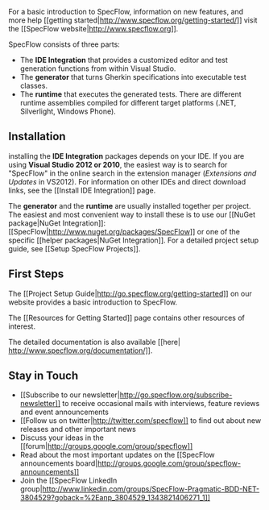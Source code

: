 For a basic introduction to SpecFlow, information on new features, and more help [[getting started|http://www.specflow.org/getting-started/]] visit the [[SpecFlow website|http://www.specflow.org]].

SpecFlow consists of three parts:

* The **IDE Integration** that provides a customized editor and test generation functions from within Visual Studio.
* The **generator** that turns Gherkin specifications into executable test classes.
* The **runtime** that executes the generated tests. There are different runtime assemblies compiled for different target platforms (.NET, Silverlight, Windows Phone). 

## Installation

installing the **IDE Integration** packages depends on your IDE. If you are using **Visual Studio 2012 or 2010**, the easiest way is to search for "SpecFlow" in the online search in the extension manager (_Extensions and Updates_ in VS2012). For information on other IDEs and direct download links, see the [[Install IDE Integration]] page.

The **generator** and the **runtime** are usually installed together per project. The easiest and most convenient way to install these is to use our [[NuGet package|NuGet Integration]]: [[SpecFlow|http://www.nuget.org/packages/SpecFlow]] or one of the specific [[helper packages|NuGet Integration]]. For a detailed project setup guide, see [[Setup SpecFlow Projects]].

## First Steps

The [[Project Setup Guide|http://go.specflow.org/getting-started]] on our website provides a basic introduction to SpecFlow.

The [[Resources for Getting Started]] page contains other resources of interest.

The detailed documentation is also available [[here| http://www.specflow.org/documentation/]].

## Stay in Touch

* [[Subscribe to our newsletter|http://go.specflow.org/subscribe-newsletter]] to receive occasional mails with interviews, feature reviews and event announcements
* [[Follow us on twitter|http://twitter.com/specflow]] to find out about new releases and other important news
* Discuss your ideas in the [[forum|http://groups.google.com/group/specflow]]
* Read about the most important updates on the [[SpecFlow announcements board|http://groups.google.com/group/specflow-announcements]]
* Join the [[SpecFlow LinkedIn group|http://www.linkedin.com/groups/SpecFlow-Pragmatic-BDD-NET-3804529?goback=%2Eanp_3804529_1343821406271_1]]
